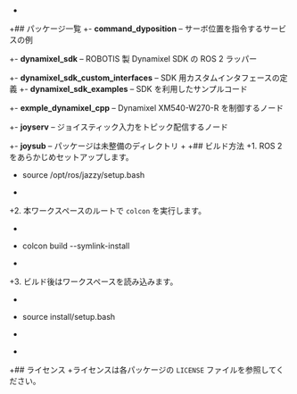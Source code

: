 
+
+## パッケージ一覧
+- **command_dyposition** – サーボ位置を指令するサービスの例

+- **dynamixel_sdk** – ROBOTIS 製 Dynamixel SDK の ROS 2 ラッパー

+- **dynamixel_sdk_custom_interfaces** – SDK 用カスタムインタフェースの定義
+- **dynamixel_sdk_examples** – SDK を利用したサンプルコード

+- **exmple_dynamixel_cpp** – Dynamixel XM540-W270-R を制御するノード

+- **joyserv** – ジョイスティック入力をトピック配信するノード

+- **joysub** – パッケージは未整備のディレクトリ
+
+## ビルド方法
+1. ROS 2 をあらかじめセットアップします。
+   source /opt/ros/jazzy/setup.bash
+   ```
+2. 本ワークスペースのルートで `colcon` を実行します。
+   ```bash
+   colcon build --symlink-install
+   ```
+3. ビルド後はワークスペースを読み込みます。
+   ```bash
+   source install/setup.bash
+   ```
+
+## ライセンス
+ライセンスは各パッケージの `LICENSE` ファイルを参照してください。

